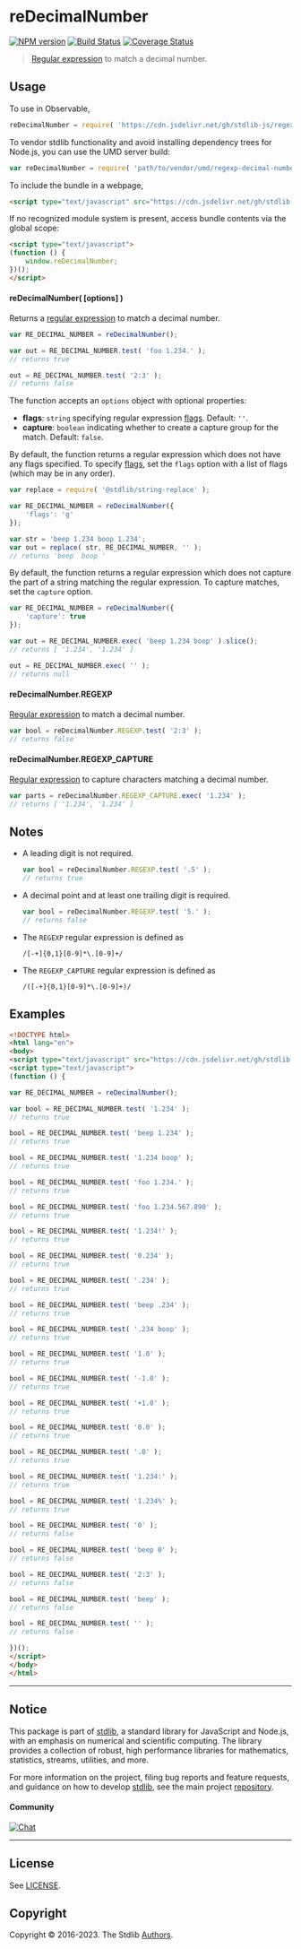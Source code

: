 <!--

@license Apache-2.0

Copyright (c) 2018 The Stdlib Authors.

Licensed under the Apache License, Version 2.0 (the "License");
you may not use this file except in compliance with the License.
You may obtain a copy of the License at

   http://www.apache.org/licenses/LICENSE-2.0

Unless required by applicable law or agreed to in writing, software
distributed under the License is distributed on an "AS IS" BASIS,
WITHOUT WARRANTIES OR CONDITIONS OF ANY KIND, either express or implied.
See the License for the specific language governing permissions and
limitations under the License.

-->

# reDecimalNumber

[![NPM version][npm-image]][npm-url] [![Build Status][test-image]][test-url] [![Coverage Status][coverage-image]][coverage-url] <!-- [![dependencies][dependencies-image]][dependencies-url] -->

> [Regular expression][mdn-regexp] to match a decimal number.



<section class="usage">

## Usage

To use in Observable,

```javascript
reDecimalNumber = require( 'https://cdn.jsdelivr.net/gh/stdlib-js/regexp-decimal-number@umd/browser.js' )
```

To vendor stdlib functionality and avoid installing dependency trees for Node.js, you can use the UMD server build:

```javascript
var reDecimalNumber = require( 'path/to/vendor/umd/regexp-decimal-number/index.js' )
```

To include the bundle in a webpage,

```html
<script type="text/javascript" src="https://cdn.jsdelivr.net/gh/stdlib-js/regexp-decimal-number@umd/browser.js"></script>
```

If no recognized module system is present, access bundle contents via the global scope:

```html
<script type="text/javascript">
(function () {
    window.reDecimalNumber;
})();
</script>
```

#### reDecimalNumber( \[options] )

Returns a [regular expression][mdn-regexp] to match a decimal number. 

```javascript
var RE_DECIMAL_NUMBER = reDecimalNumber();

var out = RE_DECIMAL_NUMBER.test( 'foo 1.234.' );
// returns true

out = RE_DECIMAL_NUMBER.test( '2:3' );
// returns false
```

The function accepts an `options` object with optional properties:

-   **flags**: `string` specifying regular expression [flags][mdn-regexp-flags]. Default: `''`.
-   **capture**: `boolean` indicating whether to create a capture group for the match. Default: `false`.

By default, the function returns a regular expression which does not have any flags specified. To specify [flags][mdn-regexp-flags], set the `flags` option with a list of flags (which may be in any order).

```javascript
var replace = require( '@stdlib/string-replace' );

var RE_DECIMAL_NUMBER = reDecimalNumber({
    'flags': 'g'
});

var str = 'beep 1.234 boop 1.234';
var out = replace( str, RE_DECIMAL_NUMBER, '' );
// returns 'beep  boop '
```

By default, the function returns a regular expression which does not capture the part of a string matching the regular expression. To capture matches, set the `capture` option.

```javascript
var RE_DECIMAL_NUMBER = reDecimalNumber({
    'capture': true
});

var out = RE_DECIMAL_NUMBER.exec( 'beep 1.234 boop' ).slice();
// returns [ '1.234', '1.234' ]

out = RE_DECIMAL_NUMBER.exec( '' );
// returns null
```

#### reDecimalNumber.REGEXP

[Regular expression][mdn-regexp] to match a decimal number. 

```javascript
var bool = reDecimalNumber.REGEXP.test( '2:3' );
// returns false
```

#### reDecimalNumber.REGEXP_CAPTURE

[Regular expression][mdn-regexp] to capture characters matching a decimal number. 

```javascript
var parts = reDecimalNumber.REGEXP_CAPTURE.exec( '1.234' );
// returns [ '1.234', '1.234' ]
```

</section>

<!-- /.usage -->

<section class="notes">

## Notes

-   A leading digit is not required.

    ```javascript
    var bool = reDecimalNumber.REGEXP.test( '.5' );
    // returns true
    ```

-   A decimal point and at least one trailing digit is required.

    ```javascript
    var bool = reDecimalNumber.REGEXP.test( '5.' );
    // returns false
    ```

-   The `REGEXP` regular expression is defined as 

    ```text
    /[-+]{0,1}[0-9]*\.[0-9]+/
    ```

-   The `REGEXP_CAPTURE` regular expression is defined as 

    ```text
    /([-+]{0,1}[0-9]*\.[0-9]+)/
    ```

</section>

<!-- /.notes -->

<section class="examples">

## Examples

<!-- eslint no-undef: "error" -->

```html
<!DOCTYPE html>
<html lang="en">
<body>
<script type="text/javascript" src="https://cdn.jsdelivr.net/gh/stdlib-js/regexp-decimal-number@umd/browser.js"></script>
<script type="text/javascript">
(function () {

var RE_DECIMAL_NUMBER = reDecimalNumber();

var bool = RE_DECIMAL_NUMBER.test( '1.234' );
// returns true

bool = RE_DECIMAL_NUMBER.test( 'beep 1.234' );
// returns true

bool = RE_DECIMAL_NUMBER.test( '1.234 boop' );
// returns true

bool = RE_DECIMAL_NUMBER.test( 'foo 1.234.' );
// returns true

bool = RE_DECIMAL_NUMBER.test( 'foo 1.234.567.890' );
// returns true

bool = RE_DECIMAL_NUMBER.test( '1.234!' );
// returns true

bool = RE_DECIMAL_NUMBER.test( '0.234' );
// returns true

bool = RE_DECIMAL_NUMBER.test( '.234' );
// returns true

bool = RE_DECIMAL_NUMBER.test( 'beep .234' );
// returns true

bool = RE_DECIMAL_NUMBER.test( '.234 boop' );
// returns true

bool = RE_DECIMAL_NUMBER.test( '1.0' );
// returns true

bool = RE_DECIMAL_NUMBER.test( '-1.0' );
// returns true

bool = RE_DECIMAL_NUMBER.test( '+1.0' );
// returns true

bool = RE_DECIMAL_NUMBER.test( '0.0' );
// returns true

bool = RE_DECIMAL_NUMBER.test( '.0' );
// returns true

bool = RE_DECIMAL_NUMBER.test( '1.234:' );
// returns true

bool = RE_DECIMAL_NUMBER.test( '1.234%' );
// returns true

bool = RE_DECIMAL_NUMBER.test( '0' );
// returns false

bool = RE_DECIMAL_NUMBER.test( 'beep 0' );
// returns false

bool = RE_DECIMAL_NUMBER.test( '2:3' );
// returns false

bool = RE_DECIMAL_NUMBER.test( 'beep' );
// returns false

bool = RE_DECIMAL_NUMBER.test( '' );
// returns false

})();
</script>
</body>
</html>
```

</section>

<!-- /.examples -->

<!-- Section for related `stdlib` packages. Do not manually edit this section, as it is automatically populated. -->

<section class="related">

</section>

<!-- /.related -->

<!-- Section for all links. Make sure to keep an empty line after the `section` element and another before the `/section` close. -->


<section class="main-repo" >

* * *

## Notice

This package is part of [stdlib][stdlib], a standard library for JavaScript and Node.js, with an emphasis on numerical and scientific computing. The library provides a collection of robust, high performance libraries for mathematics, statistics, streams, utilities, and more.

For more information on the project, filing bug reports and feature requests, and guidance on how to develop [stdlib][stdlib], see the main project [repository][stdlib].

#### Community

[![Chat][chat-image]][chat-url]

---

## License

See [LICENSE][stdlib-license].


## Copyright

Copyright &copy; 2016-2023. The Stdlib [Authors][stdlib-authors].

</section>

<!-- /.stdlib -->

<!-- Section for all links. Make sure to keep an empty line after the `section` element and another before the `/section` close. -->

<section class="links">

[npm-image]: http://img.shields.io/npm/v/@stdlib/regexp-decimal-number.svg
[npm-url]: https://npmjs.org/package/@stdlib/regexp-decimal-number

[test-image]: https://github.com/stdlib-js/regexp-decimal-number/actions/workflows/test.yml/badge.svg?branch=main
[test-url]: https://github.com/stdlib-js/regexp-decimal-number/actions/workflows/test.yml?query=branch:main

[coverage-image]: https://img.shields.io/codecov/c/github/stdlib-js/regexp-decimal-number/main.svg
[coverage-url]: https://codecov.io/github/stdlib-js/regexp-decimal-number?branch=main

<!--

[dependencies-image]: https://img.shields.io/david/stdlib-js/regexp-decimal-number.svg
[dependencies-url]: https://david-dm.org/stdlib-js/regexp-decimal-number/main

-->

[chat-image]: https://img.shields.io/gitter/room/stdlib-js/stdlib.svg
[chat-url]: https://app.gitter.im/#/room/#stdlib-js_stdlib:gitter.im

[stdlib]: https://github.com/stdlib-js/stdlib

[stdlib-authors]: https://github.com/stdlib-js/stdlib/graphs/contributors

[umd]: https://github.com/umdjs/umd
[es-module]: https://developer.mozilla.org/en-US/docs/Web/JavaScript/Guide/Modules

[deno-url]: https://github.com/stdlib-js/regexp-decimal-number/tree/deno
[umd-url]: https://github.com/stdlib-js/regexp-decimal-number/tree/umd
[esm-url]: https://github.com/stdlib-js/regexp-decimal-number/tree/esm
[branches-url]: https://github.com/stdlib-js/regexp-decimal-number/blob/main/branches.md

[stdlib-license]: https://raw.githubusercontent.com/stdlib-js/regexp-decimal-number/main/LICENSE

[mdn-regexp]: https://developer.mozilla.org/en-US/docs/Web/JavaScript/Guide/Regular_Expressions

[mdn-regexp-flags]: https://developer.mozilla.org/en-US/docs/Web/JavaScript/Guide/Regular_Expressions#advanced_searching_with_flags_2

</section>

<!-- /.links -->
